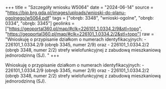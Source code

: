 +++
title = "Szczegóły wniosku W5064"
date = "2024-06-14"
source = "https://bip.brg.gda.pl/images/uploads/wnioski-do-planu-ogolnego/w5064.pdf"
tags = ["obręb: 3348", "wnioski-ogolne", "obręb: 0334", "obręb: 3345"]
geolinks = ["https://geoportal360.pl/map/#clk=226101_1.0334.2/9&stl=topo", "https://geoportal360.pl/map/#clk=226101_1.0334.2/2&stl=topo"]
raw = "Wnioskuję o przypisanie działkom o numerach identyfikacyjnych: - 226101_1.0334.2/9 (obręb 3345, numer 2/9) oraz - 226101_1.0334.2/2 (obręb 3348, numer 2/2) strefy wielofunkcyjnej z zabudową mieszkaniową jednorodzinną (SJ). "
+++

Wnioskuję o przypisanie działkom o numerach identyfikacyjnych: -
226101_1.0334.2/9 (obręb 3345, numer 2/9) oraz - 226101_1.0334.2/2 (obręb 3348, numer 2/2)
strefy wielofunkcyjnej z zabudową mieszkaniową jednorodzinną (SJ).



